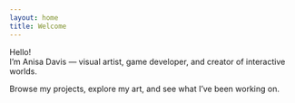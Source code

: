 ```yaml
---
layout: home
title: Welcome
---
```


Hello!  
I’m Anisa Davis — visual artist, game developer, and creator of interactive worlds.

Browse my projects, explore my art, and see what I’ve been working on.

